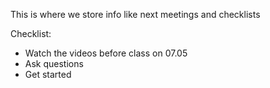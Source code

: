 This is where we store info like next meetings and checklists

Checklist:

- Watch the videos before class on 07.05
- Ask questions
- Get started

